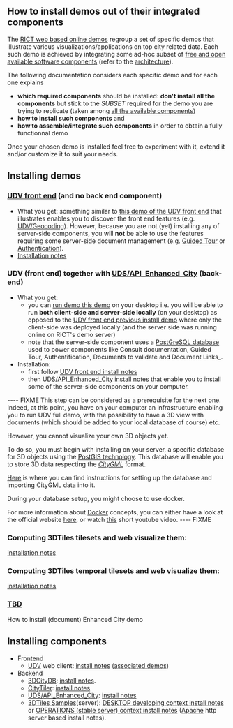 ## How to install demos out of their integrated components<a name="top"></a>
The [RICT web based online demos](http://rict.liris.cnrs.fr/index.html) regroup a set of specific demos that illustrate various visualizations/applications on top city related data. Each such demo is achieved by integrating some ad-hoc subset of [free and open available software components](../Tools/Readme.md) (refer to the [architecture](../UD-Doc/Devel/Architecture/Readme.md)).

The following documentation considers each specific demo and for each one explains
  - **which required components** should be installed: **don't install all the components** but stick to the _SUBSET_ required for the demo you are trying to replicate (taken among [all the available components](../Tools/Readme.md))
  - **how to install such components** and
  - **how to assemble/integrate such components** in order to obtain a fully functionnal demo

Once your chosen demo is installed feel free to experiment with it, extend it and/or customize it to suit your needs.

## Installing demos
### <a name="install-demo-udv-front-end"></a>[UDV front end](../Tools/Readme.md#ComponentUDV) (and no back end component)
 * What you get: something similar to [this demo of the UDV front end](http://rict.liris.cnrs.fr/UDVDemo/UDV/UDV-Core/examples/DemoFull/Demo.html) that illustrates enables you to discover the front end features (e.g. [UDV/Geocoding](../Tools/Readme.md#ComponentUDVGeocoding)). However, because you are not (yet) installing any of server-side components, you will **not** be able to use the features requiring some server-side document management (e.g. [Guided Tour](../Tools/Readme.md#ComponentUDVGuidedTour) or [Authentication](../Tools/Readme.md#ComponentUDVAuthentication)).
  * [Installation notes](https://github.com/MEPP-team/UDV/blob/master/install.md)
  
### UDV (front end) together with [UDS/API_Enhanced_City](../Tools/Readme.md#ComponentUDSAPIEnhancedCity) (back-end)
 * What you get: 
   - you can [run demo this demo](http://rict.liris.cnrs.fr/UDVDemo/UDV/UDV-Core/examples/DemoFull/Demo.html) on your desktop i.e. you will be able to run **both client-side and server-side locally** (on your desktop) as opposed to the [UDV front end previous install demo](#install-demo-udv-front-end) where only the client-side was deployed locally (and the server side was running online on RICT's demo server)
   - note that the server-side component uses a [PostGreSQL database](https://en.wikipedia.org/wiki/PostgreSQL) used to power components like Consult documentation, Guided Tour, Authentification, Documents to validate and Document Links_.
 * Installation: 
    - first follow [UDV front end install notes](#install-demo-udv-front-end)
    - then [UDS/API_Enhanced_City install notes](Readme.md#backend-udv-serverapi_enhanced_city-install-notes) that enable you to install some of the server-side components on your computer. 

---- FIXME
This step can be considered as a prerequisite for the next one.
Indeed, at this point, you have on your computer an infrastructure enabling you to run UDV full demo, with the possibility to have a 3D view with documents (which should be added to your local database of course) etc.

However, you cannot visualize your own 3D objects yet.

To do so, you must begin with installing on your server, a specific database for 3D objects using the [PostGIS technology](https://postgis.net/). This database will enable you to store 3D data respecting the [_CityGML_](http://www.citygml.org/) format.

[Here](Install3DCityDB.md) is where you can find instructions for setting up the database and importing CityGML data into it. 

During your database setup, you might choose to use docker. 

For more information about [Docker](https://en.wikipedia.org/wiki/Docker_(software)) concepts, you can either have a look at the official website [here](https://www.docker.com/resources/what-container), or watch [this](https://www.youtube.com/watch?v=JSLpG_spOBM&t=328s) short youtube video.
---- FIXME

### Computing 3DTiles tilesets and web visualize them: 
[installation notes](InstallDemo3dTilesLyonViewer.md)
### Computing 3DTiles **temporal** tilesets and web visualize them:
[installation notes](InstallDemo3dTilesTemporalLyonViewer.md)
### [TBD](https://en.wikipedia.org/wiki/TBD_(disambiguation))
How to install (document) Enhanced City demo

## Installing components 
 * Frontend 
   - [UDV](../Tools/Readme.md#ComponentUDV) web client: [install notes](https://github.com/MEPP-team/UDV/blob/master/install.md) ([associated demos](http://rict.liris.cnrs.fr/UDVDemo-2/UDV/UDV-Core/))
 * Backend
   - [3DCityDB](../Tools/Readme.md#ComponentUDS3DCityDB): [install notes](Install3DCityDB.md#top).
   - [CityTiler](../Tools/Readme.md#ComponentUDSCityTiler): [install notes](https://github.com/MEPP-team/py3dtiles/blob/Tiler/Tilers/CityTiler/Install.md) 
   - [UDS/API_Enhanced_City](../Tools/Readme.md#ComponentUDSAPIEnhancedCity): [install notes](https://github.com/MEPP-team/UDV-server/blob/master/API_Enhanced_City/INSTALL.md) 
   - [3DTiles Samples](../Tools/Readme.md#Component3DTilesSamples)(server): [DESKTOP developing context install notes](Install3dTilesNodeBasedWebServer.md) or [OPERATIONS (stable server) context install notes](InstallDebianApacheServer.md) ([Apache](https://en.wikipedia.org/wiki/Apache_HTTP_Server) http server based install notes).

